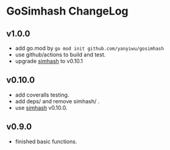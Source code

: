 # GoSimhash ChangeLog

## v1.0.0

+ add go.mod by `go mod init github.com/yanyiwu/gosimhash`
+ use github/actions to build and test.
+ upgrade [simhash] to v0.10.1

## v0.10.0

+ add coveralls testing.
+ add deps/ and remove simhash/ .
+ use [simhash] v0.10.0.

## v0.9.0

+ finished basic functions.

[simhash]:http://github.com/yanyiwu/simhash
